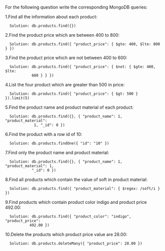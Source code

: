 For the following question write the corresponding MongoDB queries: 


1.Find all the information about each product: 

      Solution: db.products.find({}) 

2.Find the product price which are between 400 to 800: 

      Solution: db.products.find({ "product_price": { $gte: 400, $lte: 800 } }) 

3.Find the product price which are not between 400 to 600: 

      Solution: db.products.find({ "product_price": { $not: { $gte: 400, $lte:    
                600 } } })                      

4.List the four product which are greater than 500 in price: 

      Solution: db.products.find({ "product_price": { $gt: 500 } }).limit(5) 

5.Find the product name and product material of each product: 

      Solution: db.products.find({}, { "product_name": 1, "product_material":  
                 1, "_id": 0 }) 

6.Find the product with a row id of 10: 

      Solution: db.products.findOne({ "id": "10" }) 

7.Find only the product name and product material: 

      Solution: db.products.find({}, { "product_name": 1, "product_material": 1,  
                "_id": 0 }) 

8.Find all products which contain the value of soft in product material: 

      Solution: db.products.find({ "product_material": { $regex: /soft/i } }) 

9.Find products which contain product color indigo and product price 492.00: 

      Solution: db.products.find({ "product_color": "indigo", "product_price":  
               492.00 }) 

10.Delete the products which product price value are 28.00: 

      Solution: db.products.deleteMany({ "product_price": 28.00 }) 

  

  

 

 

